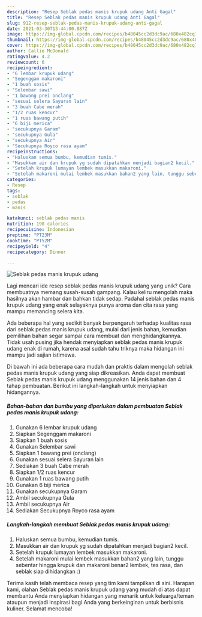 ```yaml
---
description: "Resep Seblak pedas manis krupuk udang Anti Gagal"
title: "Resep Seblak pedas manis krupuk udang Anti Gagal"
slug: 912-resep-seblak-pedas-manis-krupuk-udang-anti-gagal
date: 2021-03-30T13:44:00.887Z
image: https://img-global.cpcdn.com/recipes/b48045cc2d3dc9ac/680x482cq70/seblak-pedas-manis-krupuk-udang-foto-resep-utama.jpg
thumbnail: https://img-global.cpcdn.com/recipes/b48045cc2d3dc9ac/680x482cq70/seblak-pedas-manis-krupuk-udang-foto-resep-utama.jpg
cover: https://img-global.cpcdn.com/recipes/b48045cc2d3dc9ac/680x482cq70/seblak-pedas-manis-krupuk-udang-foto-resep-utama.jpg
author: Callie McDonald
ratingvalue: 4.2
reviewcount: 6
recipeingredient:
- "6 lembar krupuk udang"
- "Segenggam makaroni"
- "1 buah sosis"
- "Selembar sawi"
- "1 bawang prei onclang"
- "sesuai selera Sayuran lain"
- "3 buah Cabe merah"
- "1/2 ruas kencur"
- "1 ruas bawang putih"
- "6 biji merica"
- "secukupnya Garam"
- "secukupnya Gula"
- "secukupnya Air"
- "Secukupnya Royco rasa ayam"
recipeinstructions:
- "Haluskan semua bumbu, kemudian tumis."
- "Masukkan air dan krupuk yg sudah dipatahkan menjadi bagian2 kecil."
- "Setelah krupuk lumayan lembek masukkan makaroni."
- "Setelah makaroni mulai lembek masukkan bahan2 yang lain, tunggu sebentar hingga krupuk dan makaroni benar2 lembek, tes rasa, dan seblak siap dihidangkan :)"
categories:
- Resep
tags:
- seblak
- pedas
- manis

katakunci: seblak pedas manis 
nutrition: 190 calories
recipecuisine: Indonesian
preptime: "PT23M"
cooktime: "PT52M"
recipeyield: "4"
recipecategory: Dinner

---
```



![Seblak pedas manis krupuk udang](https://img-global.cpcdn.com/recipes/b48045cc2d3dc9ac/680x482cq70/seblak-pedas-manis-krupuk-udang-foto-resep-utama.jpg)

Lagi mencari ide resep seblak pedas manis krupuk udang yang unik? Cara membuatnya memang susah-susah gampang. Kalau keliru mengolah maka hasilnya akan hambar dan bahkan tidak sedap. Padahal seblak pedas manis krupuk udang yang enak selayaknya punya aroma dan cita rasa yang mampu memancing selera kita.



Ada beberapa hal yang sedikit banyak berpengaruh terhadap kualitas rasa dari seblak pedas manis krupuk udang, mulai dari jenis bahan, kemudian pemilihan bahan segar sampai cara membuat dan menghidangkannya. Tidak usah pusing jika hendak menyiapkan seblak pedas manis krupuk udang enak di rumah, karena asal sudah tahu triknya maka hidangan ini mampu jadi sajian istimewa.


Di bawah ini ada beberapa cara mudah dan praktis dalam mengolah seblak pedas manis krupuk udang yang siap dikreasikan. Anda dapat membuat Seblak pedas manis krupuk udang menggunakan 14 jenis bahan dan 4 tahap pembuatan. Berikut ini langkah-langkah untuk menyiapkan hidangannya.

<!--inarticleads1-->

##### Bahan-bahan dan bumbu yang diperlukan dalam pembuatan Seblak pedas manis krupuk udang:

1. Gunakan 6 lembar krupuk udang
1. Siapkan Segenggam makaroni
1. Siapkan 1 buah sosis
1. Gunakan Selembar sawi
1. Siapkan 1 bawang prei (onclang)
1. Gunakan sesuai selera Sayuran lain
1. Sediakan 3 buah Cabe merah
1. Siapkan 1/2 ruas kencur
1. Gunakan 1 ruas bawang putih
1. Gunakan 6 biji merica
1. Gunakan secukupnya Garam
1. Ambil secukupnya Gula
1. Ambil secukupnya Air
1. Sediakan Secukupnya Royco rasa ayam




<!--inarticleads2-->

##### Langkah-langkah membuat Seblak pedas manis krupuk udang:

1. Haluskan semua bumbu, kemudian tumis.
1. Masukkan air dan krupuk yg sudah dipatahkan menjadi bagian2 kecil.
1. Setelah krupuk lumayan lembek masukkan makaroni.
1. Setelah makaroni mulai lembek masukkan bahan2 yang lain, tunggu sebentar hingga krupuk dan makaroni benar2 lembek, tes rasa, dan seblak siap dihidangkan :)




Terima kasih telah membaca resep yang tim kami tampilkan di sini. Harapan kami, olahan Seblak pedas manis krupuk udang yang mudah di atas dapat membantu Anda menyiapkan hidangan yang menarik untuk keluarga/teman ataupun menjadi inspirasi bagi Anda yang berkeinginan untuk berbisnis kuliner. Selamat mencoba!
